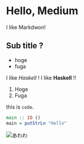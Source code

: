 # Hello, Medium

I like Markdwon!

## Sub title ?

- hoge
- fuga

I like *Haskell* !
I like **Haskell** !!

1. Hoge
2. Fuga

this is `code`.

```haskell
main :: IO ()
main = putStrLn "Hello"
```

![あわわ](https://2.bp.blogspot.com/-JpRGFeTrnto/WwJZp57fenI/AAAAAAABMG0/BqIrmtkJvzMpzUFVcVKdvYChPI3b5XC6QCLcBGAs/s800/computer_kowasu_man.png)
